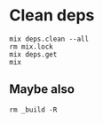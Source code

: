 # Clean deps

```shell
mix deps.clean --all
rm mix.lock
mix deps.get
mix
```

## Maybe also

```shell
rm _build -R
```